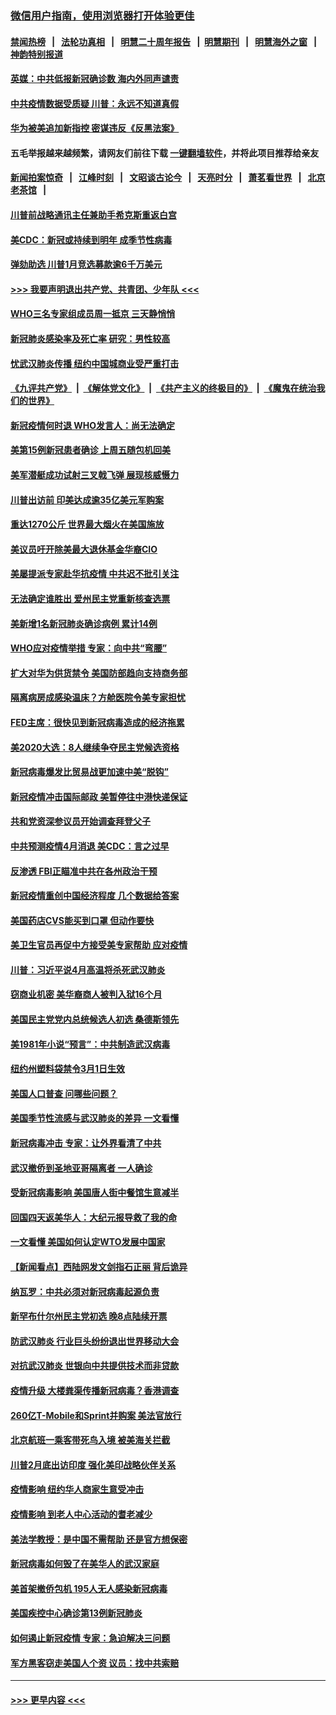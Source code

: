 ### [微信用户指南，使用浏览器打开体验更佳](https://github.com/gfw-breaker/banned-news1/blob/master/indexes/wechat-guide.md?t=0)
#### [禁闻热榜](热点新闻.md?t=0)  &nbsp;&nbsp;|&nbsp;&nbsp; [法轮功真相](https://github.com/gfw-breaker/truth/blob/master/README.md?t=0) &nbsp;&nbsp;|&nbsp;&nbsp; [明慧二十周年报告](https://github.com/gfw-breaker/mh-reports/blob/master/README.md?t=0) &nbsp;&nbsp;|&nbsp;&nbsp;[明慧期刊](https://github.com/gfw-breaker/mh-qikan) &nbsp;&nbsp;|&nbsp;&nbsp; [明慧海外之窗](https://github.com/gfw-breaker/mh-news/blob/master/README.md?t=0) &nbsp;&nbsp;|&nbsp;&nbsp; [神韵特别报道](https://github.com/gfw-breaker/mh-news/blob/master/shenyun.md?t=0)
#### [英媒：中共低报新冠确诊数 海内外同声谴责](../pages/nsc412/n11867421.md?t=02141022) 
#### [中共疫情数据受质疑 川普：永远不知道真假](../pages/nsc412/n11867195.md?t=02141022) 
#### [华为被美追加新指控 密谋违反《反黑法案》](../pages/nsc412/n11867191.md?t=02141022) 
#### 五毛举报越来越频繁，请网友们前往下载 [一键翻墙软件](https://github.com/gfw-breaker/ssr-accounts)，并将此项目推荐给亲友
#### [新闻拍案惊奇](https://github.com/gfw-breaker/banned-news1/blob/master/pages/link4.md) &nbsp;&nbsp;|&nbsp;&nbsp; [江峰时刻](https://github.com/gfw-breaker/banned-news1/blob/master/pages/link4.md) &nbsp;&nbsp;|&nbsp;&nbsp; [文昭谈古论今](https://github.com/gfw-breaker/banned-news1/blob/master/pages/link4.md) &nbsp;&nbsp;|&nbsp;&nbsp; [天亮时分](https://github.com/gfw-breaker/banned-news1/blob/master/pages/link4.md) &nbsp;&nbsp;|&nbsp;&nbsp; [萧茗看世界](https://github.com/gfw-breaker/banned-news1/blob/master/pages/link4.md) &nbsp;&nbsp;|&nbsp;&nbsp; [北京老茶馆](https://github.com/gfw-breaker/banned-news1/blob/master/pages/link4.md) &nbsp;&nbsp;|&nbsp;&nbsp; 
#### [川普前战略通讯主任兼助手希克斯重返白宫](../pages/nsc412/n11867104.md?t=02141022) 
#### [美CDC：新冠或持续到明年 成季节性病毒](../pages/nsc412/n11867279.md?t=02141022) 
#### [弹劾助选 川普1月竞选募款逾6千万美元](../pages/nsc412/n11866950.md?t=02141022) 
#### [>>> 我要声明退出共产党、共青团、少年队 <<<](https://github.com/begood0513/goodnews/blob/master/quit/letter.md) 
#### [WHO三名专家组成员周一抵京 三天静悄悄](../pages/nsc412/n11866947.md?t=02141022) 
#### [新冠肺炎感染率及死亡率 研究：男性较高](../pages/nsc412/n11866956.md?t=02141022) 
#### [忧武汉肺炎传播 纽约中国城商业受严重打击](../pages/nsc412/n11866902.md?t=02141022) 
#### [《九评共产党》](https://github.com/begood0513/9ping.md/blob/master/README.md) &nbsp;|&nbsp; [《解体党文化》](../../../../jtdwh.md/blob/master/README.md)  &nbsp;|&nbsp; [《共产主义的终极目的》](../../../../gczydzjmd.md/blob/master/README.md) &nbsp;|&nbsp; [《魔鬼在统治我们的世界》](../../../../mgztzwmdsj.md/blob/master/README.md) 
#### [新冠疫情何时退 WHO发言人：尚无法确定](../pages/nsc412/n11866864.md?t=02141022) 
#### [美第15例新冠患者确诊 上周五随包机回美](../pages/nsc412/n11866852.md?t=02141022) 
#### [美军潜艇成功试射三叉戟飞弹 展现核威慑力](../pages/nsc412/n11866046.md?t=02141022) 
#### [川普出访前 印美达成逾35亿美元军购案](../pages/nsc412/n11865444.md?t=02141022) 
#### [重达1270公斤 世界最大烟火在美国施放](../pages/nsc412/n11865198.md?t=02141022) 
#### [美议员吁开除美最大退休基金华裔CIO](../pages/nsc412/n11865230.md?t=02141022) 
#### [美屡提派专家赴华抗疫情 中共迟不批引关注](../pages/nsc412/n11864719.md?t=02141022) 
#### [无法确定谁胜出 爱州民主党重新核查选票](../pages/nsc412/n11864830.md?t=02141022) 
#### [美新增1名新冠肺炎确诊病例 累计14例](../pages/nsc412/n11864893.md?t=02141022) 
#### [WHO应对疫情举措 专家：向中共“弯腰”](../pages/nsc412/n11864727.md?t=02141022) 
#### [扩大对华为供货禁令 美国防部趋向支持商务部](../pages/nsc412/n11864773.md?t=02141022) 
#### [隔离病房成感染温床？方舱医院令美专家担忧](../pages/nsc412/n11864575.md?t=02141022) 
#### [FED主席：很快见到新冠病毒造成的经济拖累](../pages/nsc412/n11864507.md?t=02141022) 
#### [美2020大选：8人继续争夺民主党候选资格](../pages/nsc412/n11864327.md?t=02141022) 
#### [新冠病毒爆发比贸易战更加速中美“脱钩”](../pages/nsc412/n11864470.md?t=02141022) 
#### [新冠疫情冲击国际邮政 美暂停往中港快递保证](../pages/nsc412/n11864207.md?t=02141022) 
#### [共和党资深参议员开始调查拜登父子](../pages/nsc412/n11863984.md?t=02141022) 
#### [中共预测疫情4月消退 美CDC：言之过早](../pages/nsc412/n11864310.md?t=02141022) 
#### [反渗透 FBI正瞄准中共在各州政治干预](../pages/nsc412/n11864300.md?t=02141022) 
#### [新冠疫情重创中国经济程度 几个数据给答案](../pages/nsc412/n11864203.md?t=02141022) 
#### [美国药店CVS能买到口罩 但动作要快](../pages/nsc412/n11862438.md?t=02141022) 
#### [美卫生官员再促中方接受美专家帮助 应对疫情](../pages/nsc412/n11864043.md?t=02141022) 
#### [川普：习近平说4月高温将杀死武汉肺炎](../pages/nsc412/n11860814.md?t=02141022) 
#### [窃商业机密 美华裔商人被判入狱16个月](../pages/nsc412/n11863911.md?t=02141022) 
#### [美国民主党党内总统候选人初选 桑德斯领先](../pages/nsc412/n11863475.md?t=02141022) 
#### [美1981年小说“预言”：中共制造武汉病毒](../pages/nsc412/n11863306.md?t=02141022) 
#### [纽约州塑料袋禁令3月1日生效](../pages/nsc412/n11862832.md?t=02141022) 
#### [美国人口普查  问哪些问题？](../pages/nsc412/n11862808.md?t=02141022) 
#### [美国季节性流感与武汉肺炎的差异 一文看懂](../pages/nsc412/n11862428.md?t=02141022) 
#### [新冠病毒冲击 专家：让外界看清了中共](../pages/nsc412/n11862280.md?t=02141022) 
#### [武汉撤侨到圣地亚哥隔离者 一人确诊](../pages/nsc412/n11862460.md?t=02141022) 
#### [受新冠病毒影响 美国唐人街中餐馆生意减半](../pages/nsc412/n11861940.md?t=02141022) 
#### [回国四天返美华人：大纪元报导救了我的命](../pages/nsc412/n11862181.md?t=02141022) 
#### [一文看懂 美国如何认定WTO发展中国家](../pages/nsc412/n11862051.md?t=02141022) 
#### [【新闻看点】西陆网发文剑指石正丽 背后诡异](../pages/nsc412/n11861792.md?t=02141022) 
#### [纳瓦罗：中共必须对新冠病毒起源负责](../pages/nsc412/n11861810.md?t=02141022) 
#### [新罕布什尔州民主党初选 晚8点陆续开票](../pages/nsc412/n11861872.md?t=02141022) 
#### [防武汉肺炎 行业巨头纷纷退出世界移动大会](../pages/nsc412/n11861795.md?t=02141022) 
#### [对抗武汉肺炎 世银向中共提供技术而非贷款](../pages/nsc412/n11861652.md?t=02141022) 
#### [疫情升级 大楼粪渠传播新冠病毒？香港调查](../pages/nsc412/n11861556.md?t=02141022) 
#### [260亿T-Mobile和Sprint并购案 美法官放行](../pages/nsc412/n11861511.md?t=02141022) 
#### [北京航班一乘客带死鸟入境 被美海关拦截](../pages/nsc412/n11861317.md?t=02141022) 
#### [川普2月底出访印度 强化美印战略伙伴关系](../pages/nsc412/n11860557.md?t=02141022) 
#### [疫情影响  纽约华人商家生意受冲击](../pages/nsc412/n11860284.md?t=02141022) 
#### [疫情影响  到老人中心活动的耆老减少](../pages/nsc412/n11860199.md?t=02141022) 
#### [美法学教授：是中国不需帮助 还是官方想保密](../pages/nsc412/n11859492.md?t=02141022) 
#### [新冠病毒如何毁了在美华人的武汉家庭](../pages/nsc412/n11859524.md?t=02141022) 
#### [美首架撤侨包机 195人无人感染新冠病毒](../pages/nsc412/n11859908.md?t=02141022) 
#### [美国疾控中心确诊第13例新冠肺炎](../pages/nsc412/n11859966.md?t=02141022) 
#### [如何遏止新冠疫情 专家：急迫解决三问题](../pages/nsc412/n11859685.md?t=02141022) 
#### [军方黑客窃走美国人个资 议员：找中共索赔](../pages/nsc412/n11859371.md?t=02141022) 

----
#### [ >>> 更早内容 <<< ](../indexes/nsc412-earlier.md)
